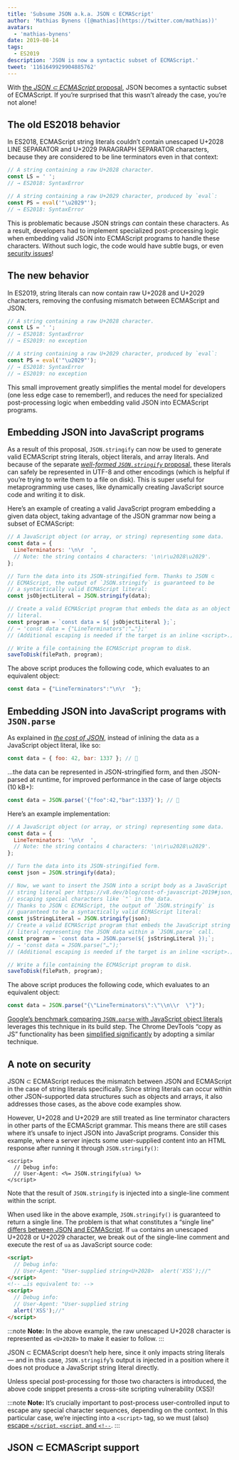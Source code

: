 ```yaml
---
title: 'Subsume JSON a.k.a. JSON ⊂ ECMAScript'
author: 'Mathias Bynens ([@mathias](https://twitter.com/mathias))'
avatars:
  - 'mathias-bynens'
date: 2019-08-14
tags:
  - ES2019
description: 'JSON is now a syntactic subset of ECMAScript.'
tweet: '1161649929904885762'
---
```

With [the _JSON ⊂ ECMAScript_ proposal](https://github.com/tc39/proposal-json-superset), JSON becomes a syntactic subset of ECMAScript. If you’re surprised that this wasn’t already the case, you’re not alone!

## The old ES2018 behavior

In ES2018, ECMAScript string literals couldn’t contain unescaped U+2028 LINE SEPARATOR and U+2029 PARAGRAPH SEPARATOR characters, because they are considered to be line terminators even in that context:

```js
// A string containing a raw U+2028 character.
const LS = ' ';
// → ES2018: SyntaxError

// A string containing a raw U+2029 character, produced by `eval`:
const PS = eval('"\u2029"');
// → ES2018: SyntaxError
```

This is problematic because JSON strings _can_ contain these characters. As a result, developers had to implement specialized post-processing logic when embedding valid JSON into ECMAScript programs to handle these characters. Without such logic, the code would have subtle bugs, or even [security issues](#security)!

## The new behavior

In ES2019, string literals can now contain raw U+2028 and U+2029 characters, removing the confusing mismatch between ECMAScript and JSON.

```js
// A string containing a raw U+2028 character.
const LS = ' ';
// → ES2018: SyntaxError
// → ES2019: no exception

// A string containing a raw U+2029 character, produced by `eval`:
const PS = eval('"\u2029"');
// → ES2018: SyntaxError
// → ES2019: no exception
```

This small improvement greatly simplifies the mental model for developers (one less edge case to remember!), and reduces the need for specialized post-processing logic when embedding valid JSON into ECMAScript programs.

## Embedding JSON into JavaScript programs

As a result of this proposal, `JSON.stringify` can now be used to generate valid ECMAScript string literals, object literals, and array literals. And because of the separate [_well-formed `JSON.stringify`_ proposal](/features/well-formed-json-stringify), these literals can safely be represented in UTF-8 and other encodings (which is helpful if you’re trying to write them to a file on disk). This is super useful for metaprogramming use cases, like dynamically creating JavaScript source code and writing it to disk.

Here’s an example of creating a valid JavaScript program embedding a given data object, taking advantage of the JSON grammar now being a subset of ECMAScript:

```js
// A JavaScript object (or array, or string) representing some data.
const data = {
  LineTerminators: '\n\r  ',
  // Note: the string contains 4 characters: '\n\r\u2028\u2029'.
};

// Turn the data into its JSON-stringified form. Thanks to JSON ⊂
// ECMAScript, the output of `JSON.stringify` is guaranteed to be
// a syntactically valid ECMAScript literal:
const jsObjectLiteral = JSON.stringify(data);

// Create a valid ECMAScript program that embeds the data as an object
// literal.
const program = `const data = ${ jsObjectLiteral };`;
// → 'const data = {"LineTerminators":"…"};'
// (Additional escaping is needed if the target is an inline <script>.)

// Write a file containing the ECMAScript program to disk.
saveToDisk(filePath, program);
```

The above script produces the following code, which evaluates to an equivalent object:

```js
const data = {"LineTerminators":"\n\r  "};
```

## Embedding JSON into JavaScript programs with `JSON.parse`

As explained in [_the cost of JSON_](/blog/cost-of-javascript-2019#json), instead of inlining the data as a JavaScript object literal, like so:

```js
const data = { foo: 42, bar: 1337 }; // 🐌
```

…the data can be represented in JSON-stringified form, and then JSON-parsed at runtime, for improved performance in the case of large objects (10 kB+):

```js
const data = JSON.parse('{"foo":42,"bar":1337}'); // 🚀
```

Here’s an example implementation:

```js
// A JavaScript object (or array, or string) representing some data.
const data = {
  LineTerminators: '\n\r  ',
  // Note: the string contains 4 characters: '\n\r\u2028\u2029'.
};

// Turn the data into its JSON-stringified form.
const json = JSON.stringify(data);

// Now, we want to insert the JSON into a script body as a JavaScript
// string literal per https://v8.dev/blog/cost-of-javascript-2019#json,
// escaping special characters like `"` in the data.
// Thanks to JSON ⊂ ECMAScript, the output of `JSON.stringify` is
// guaranteed to be a syntactically valid ECMAScript literal:
const jsStringLiteral = JSON.stringify(json);
// Create a valid ECMAScript program that embeds the JavaScript string
// literal representing the JSON data within a `JSON.parse` call.
const program = `const data = JSON.parse(${ jsStringLiteral });`;
// → 'const data = JSON.parse("…");'
// (Additional escaping is needed if the target is an inline <script>.)

// Write a file containing the ECMAScript program to disk.
saveToDisk(filePath, program);
```

The above script produces the following code, which evaluates to an equivalent object:

```js
const data = JSON.parse("{\"LineTerminators\":\"\\n\\r  \"}");
```

[Google’s benchmark comparing `JSON.parse` with JavaScript object literals](https://github.com/GoogleChromeLabs/json-parse-benchmark) leverages this technique in its build step. The Chrome DevTools “copy as JS” functionality has been [simplified significantly](https://chromium-review.googlesource.com/c/chromium/src/+/1464719/9/third_party/blink/renderer/devtools/front_end/elements/DOMPath.js) by adopting a similar technique.

## A note on security

JSON ⊂ ECMAScript reduces the mismatch between JSON and ECMAScript in the case of string literals specifically. Since string literals can occur within other JSON-supported data structures such as objects and arrays, it also addresses those cases, as the above code examples show.

However, U+2028 and U+2029 are still treated as line terminator characters in other parts of the ECMAScript grammar. This means there are still cases where it’s unsafe to inject JSON into JavaScript programs. Consider this example, where a server injects some user-supplied content into an HTML response after running it through `JSON.stringify()`:

```ejs
<script>
  // Debug info:
  // User-Agent: <%= JSON.stringify(ua) %>
</script>
```

Note that the result of `JSON.stringify` is injected into a single-line comment within the script.

When used like in the above example, `JSON.stringify()` is guaranteed to return a single line. The problem is that what constitutes a “single line” [differs between JSON and ECMAScript](https://speakerdeck.com/mathiasbynens/hacking-with-unicode?slide=136). If `ua` contains an unescaped U+2028 or U+2029 character, we break out of the single-line comment and execute the rest of `ua` as JavaScript source code:

```html
<script>
  // Debug info:
  // User-Agent: "User-supplied string<U+2028>  alert('XSS');//"
</script>
<!-- …is equivalent to: -->
<script>
  // Debug info:
  // User-Agent: "User-supplied string
  alert('XSS');//"
</script>
```

:::note
**Note:** In the above example, the raw unescaped U+2028 character is represented as `<U+2028>` to make it easier to follow.
:::

JSON ⊂ ECMAScript doesn’t help here, since it only impacts string literals — and in this case, `JSON.stringify`’s output is injected in a position where it does not produce a JavaScript string literal directly.

Unless special post-processing for those two characters is introduced, the above code snippet presents a cross-site scripting vulnerability (XSS)!

:::note
**Note:** It’s crucially important to post-process user-controlled input to escape any special character sequences, depending on the context. In this particular case, we’re injecting into a `<script>` tag, so we must (also) [escape `</script`, `<script`, and `<!-​-`](https://mathiasbynens.be/notes/etago#recommendations).
:::

## JSON ⊂ ECMAScript support

<feature-support chrome="66 /blog/v8-release-66#json-ecmascript"
                 firefox="yes"
                 safari="yes"
                 nodejs="10"
                 babel="yes https://github.com/babel/babel/tree/master/packages/babel-plugin-proposal-json-strings"></feature-support>
